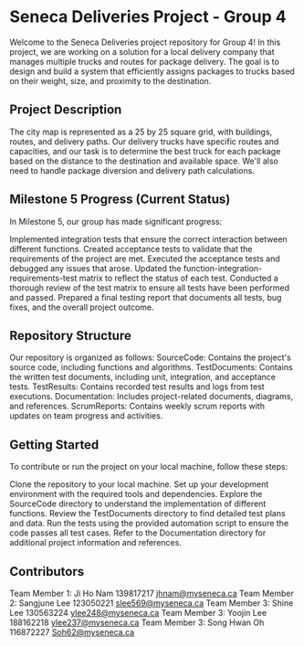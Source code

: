 # Seneca Deliveries Project - Group 4


Welcome to the Seneca Deliveries project repository for Group 4! In this project, we are working on a solution for a local delivery company that manages multiple trucks and routes for package delivery. The goal is to design and build a system that efficiently assigns packages to trucks based on their weight, size, and proximity to the destination.

## Project Description

The city map is represented as a 25 by 25 square grid, with buildings, routes, and delivery paths. Our delivery trucks have specific routes and capacities, and our task is to determine the best truck for each package based on the distance to the destination and available space. We'll also need to handle package diversion and delivery path calculations.

## Milestone 5 Progress (Current Status)
In Milestone 5, our group has made significant progress:

Implemented integration tests that ensure the correct interaction between different functions.
Created acceptance tests to validate that the requirements of the project are met.
Executed the acceptance tests and debugged any issues that arose.
Updated the function-integration-requirements-test matrix to reflect the status of each test.
Conducted a thorough review of the test matrix to ensure all tests have been performed and passed.
Prepared a final testing report that documents all tests, bug fixes, and the overall project outcome.

## Repository Structure
Our repository is organized as follows:
SourceCode: Contains the project's source code, including functions and algorithms.
TestDocuments: Contains the written test documents, including unit, integration, and acceptance tests.
TestResults: Contains recorded test results and logs from test executions.
Documentation: Includes project-related documents, diagrams, and references.
ScrumReports: Contains weekly scrum reports with updates on team progress and activities.

## Getting Started

To contribute or run the project on your local machine, follow these steps:

Clone the repository to your local machine.
Set up your development environment with the required tools and dependencies.
Explore the SourceCode directory to understand the implementation of different functions.
Review the TestDocuments directory to find detailed test plans and data.
Run the tests using the provided automation script to ensure the code passes all test cases.
Refer to the Documentation directory for additional project information and references.


## Contributors

Team Member 1: Ji Ho Nam 139817217 jhnam@myseneca.ca
Team Member 2: Sangjune Lee 123050221 slee569@myseneca.ca
Team Member 3: Shine Lee 130563224 ylee248@myseneca.ca
Team Member 3: Yoojin Lee 188162218 ylee237@myseneca.ca
Team Member 3: Song Hwan Oh 116872227 Soh62@myseneca.ca


